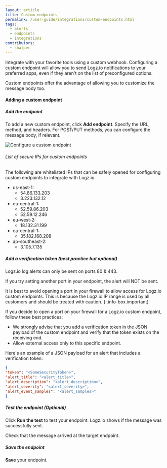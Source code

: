 ```yaml
---
layout: article
title: Custom endpoints
permalink: /user-guide/integrations/custom-endpoints.html
tags:
  - alerts
  - endpoints
  - integrations
contributors:
  - shalper
---
```


Integrate with your favorite tools using a custom webhook. Configuring a custom endpoint will allow you to send Logz.io notifications to your preferred apps,
even if they aren't on the list of preconfigured options.

Custom endpoints offer the advantage
of allowing you to customize the message body too.

#### Adding a custom endpoint

<div class="tasklist">

##### Add the endpoint

To add a new custom endpoint, click **Add endpoint**.
Specify the URL, method, and headers.
For POST/PUT methods, you can configure the message body, if relevant.

![Configure a custom endpoint](https://dytvr9ot2sszz.cloudfront.net/logz-docs/notification-endpoints/custom-endpoint-POST.png)


###### List of secure IPs for custom endpoints

The following are whitelisted IPs that can be safely opened for configuring custom endpoints to integrate with Logz.io.

* us-east-1:
  * 54.86.133.203
  *	3.223.132.12
* eu-central-1:
  * 52.59.86.203
  * 52.59.12.246
* eu-west-2:
  * 18.132.31.199
* ca-central-1:
  * 35.182.168.208
* ap-southeast-2:
  * 3.105.7.135



##### Add a verification token (_best practice but optional_)

Logz.io log alerts can only be sent on ports 80 & 443.

If you try setting another port in your endpoint, the alert will NOT be sent.


It is best to avoid opening a port in your firewall to allow access for Logz.io custom endpoints.
This is because the Logz.io IP range is used by all customers and should be treated with caution.
{:.info-box.important}

If you decide to open a port on your firewall for a Logz.io custom endpoint, follow these best practices:

* We strongly advise that you add a verification token in the JSON payload of the custom endpoint and verify that the token exists on the receiving end.
* Allow external access only to this specific endpoint.

Here's an example of a JSON payload for an alert that includes a verification token:

```json
{
"token": "<SomeSecurityToken>",
"alert_title": "<alert_title>",
"alert_description": "<alert_description>",
"alert_severity": "<alert_severity>",
"alert_event_samples": "<alert_samples>"
}
```




##### Test the endpoint (_Optional_)

Click **Run the test** to test your endpoint.
Logz.io shows if the message was successfully sent.

Check that the message arrived at the target endpoint.

##### Save the endpoint

**Save** your endpoint.


</div>
